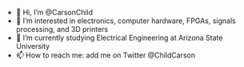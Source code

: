- 👋 Hi, I’m @CarsonChild
- 👀 I’m interested in electronics, computer hardware, FPGAs, signals processing, and 3D printers
- 🌱 I’m currently studying Electrical Engineering at Arizona State University
- 📫 How to reach me: add me on Twitter @ChildCarson

